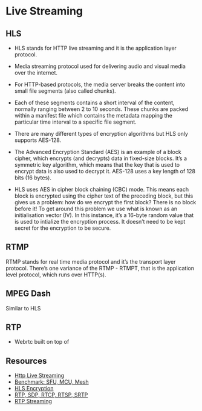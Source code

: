 # Live Streaming

## HLS

- HLS stands for HTTP live streaming and it is the application layer protocol.
- Media streaming protocol used for delivering audio and visual media over the internet.
- For HTTP-based protocols, the media server breaks the content into small file segments (also called chunks). 
- Each of these segments contains a short interval of the content, normally ranging between 2 to 10 seconds. These chunks are packed within a manifest file which contains the metadata mapping the particular time interval to a specific file segment.

- There are many different types of encryption algorithms but HLS only supports AES-128. 
- The Advanced Encryption Standard (AES) is an example of a block cipher, which encrypts (and decrypts) data in fixed-size blocks. It’s a symmetric key algorithm, which means that the key that is used to encrypt data is also used to decrypt it. AES-128 uses a key length of 128 bits (16 bytes).

- HLS uses AES in cipher block chaining (CBC) mode. This means each block is encrypted using the cipher text of the preceding block, but this gives us a problem: how do we encrypt the first block? There is no block before it! To get around this problem we use what is known as an initialisation vector (IV). In this instance, it’s a 16-byte random value that is used to intialize the encryption process. It doesn’t need to be kept secret for the encryption to be secure.

## RTMP
RTMP stands for real time media protocol and it’s the transport layer protocol. There’s one variance of the RTMP - RTMPT, that is the application level protocol, which runs over HTTP(s).

## MPEG Dash
Similar to HLS

## RTP
- Webrtc built on top of

## Resources
- [Http Live Streaming](https://tools.ietf.org/html/rfc8216)
- [Benchmark: SFU, MCU, Mesh](https://testrtc.com/different-multiparty-video-conferencing/)
- [HLS Encryption](https://hlsbook.net/how-to-encrypt-hls-video-with-ffmpeg/)
- [RTP, SDP, RTCP, RTSP, SRTP](https://www.kurento.org/blog/rtp-i-intro-rtp-and-sdp)
- [RTP Streaming](https://www.kurento.org/blog/rtp-ii-streaming-ffmpeg)